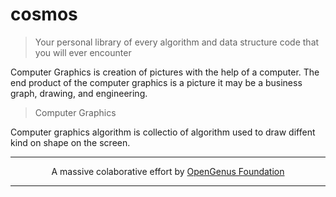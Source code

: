 # cosmos
> Your personal library of every algorithm and data structure code that you will ever encounter

Computer Graphics is creation of pictures with the help of a computer. The end product of the computer graphics is a picture it may be a business graph, drawing, and engineering.

> Computer Graphics

Computer graphics algorithm is collectio of algorithm used to draw diffent kind on shape on the screen.

***
<p align="center">
A massive colaborative effort by 
<a href="https://github.com/OpenGenus">OpenGenus Foundation</a>
</p>


***
